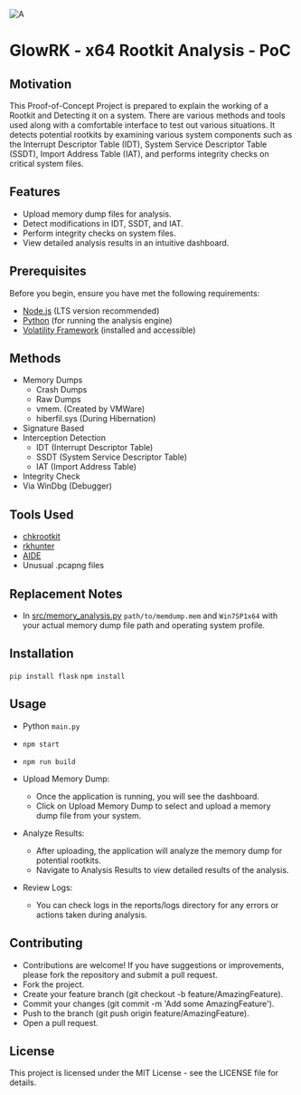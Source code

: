 ![A](https://github.com/user-attachments/assets/f90e7e50-df29-48be-8f8b-c2bdf93585bc)
# GlowRK - x64 Rootkit Analysis - PoC

## Motivation
This Proof-of-Concept Project is prepared to explain the working of a Rootkit and Detecting it on a system. There are various methods and tools used along with a comfortable interface to test out various situations.
It detects potential rootkits by examining various system components such as the Interrupt Descriptor Table (IDT), System Service Descriptor Table (SSDT), Import Address Table (IAT), and performs integrity checks on critical system files.

## Features 
- Upload memory dump files for analysis.
- Detect modifications in IDT, SSDT, and IAT.
- Perform integrity checks on system files.
- View detailed analysis results in an intuitive dashboard.

## Prerequisites
Before you begin, ensure you have met the following requirements:
- [Node.js](https://nodejs.org/) (LTS version recommended)
- [Python](https://www.python.org/) (for running the analysis engine)
- [Volatility Framework](https://github.com/volatilityfoundation/volatility) (installed and accessible)

## Methods 
- Memory Dumps
  - Crash Dumps
  - Raw Dumps
  - vmem. (Created by VMWare)
  - hiberfil.sys (During Hibernation)
- Signature Based
- Interception Detection
    - IDT (Interrupt Descriptor Table)
    - SSDT (System Service Descriptor Table)
    - IAT (Import Address Table)
- Integrity Check
- Via WinDbg (Debugger)

## Tools Used
- [chkrootkit](https://www.chkrootkit.org/)
- [rkhunter](https://rkhunter.sourceforge.net/)
- [AIDE](https://aide.github.io/doc/)
- Unusual .pcapng files

## Replacement Notes
- In [src/memory_analysis.py](https://github.com/x0prc/GlowRK/src/memory_analysis.py) `path/to/memdump.mem` and `Win7SP1x64` with your actual memory dump file path and operating system profile.

## Installation
`pip install flask`
`npm install`

## Usage 
- Python `main.py`
- `npm start`
- `npm run build`
- Upload Memory Dump:
    - Once the application is running, you will see the dashboard.
    - Click on Upload Memory Dump to select and upload a memory dump file from your system.

- Analyze Results:
    - After uploading, the application will analyze the memory dump for potential rootkits.
    - Navigate to Analysis Results to view detailed results of the analysis.

- Review Logs:
   - You can check logs in the reports/logs directory for any errors or actions taken during analysis.


## Contributing
- Contributions are welcome! If you have suggestions or improvements, please fork the repository and submit a pull request.
- Fork the project.
- Create your feature branch (git checkout -b feature/AmazingFeature).
- Commit your changes (git commit -m 'Add some AmazingFeature').
- Push to the branch (git push origin feature/AmazingFeature).
- Open a pull request.

## License
This project is licensed under the MIT License - see the LICENSE file for details.
